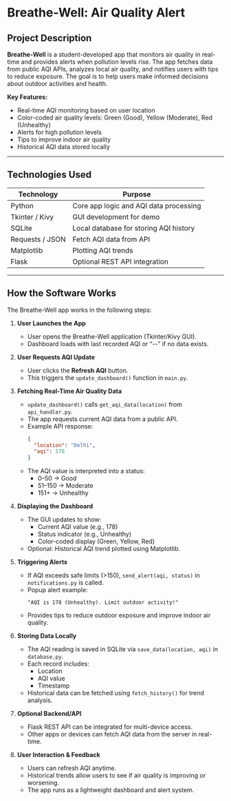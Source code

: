 # Breathe-Well: Air Quality Alert

## Project Description
**Breathe-Well** is a student-developed app that monitors air quality in real-time and provides alerts when pollution levels rise. The app fetches data from public AQI APIs, analyzes local air quality, and notifies users with tips to reduce exposure. The goal is to help users make informed decisions about outdoor activities and health.

**Key Features:**
- Real-time AQI monitoring based on user location
- Color-coded air quality levels: Green (Good), Yellow (Moderate), Red (Unhealthy)
- Alerts for high pollution levels
- Tips to improve indoor air quality
- Historical AQI data stored locally

---

## Technologies Used
| Technology      | Purpose |
|-----------------|---------|
| Python          | Core app logic and AQI data processing |
| Tkinter / Kivy  | GUI development for demo |
| SQLite          | Local database for storing AQI history |
| Requests / JSON | Fetch AQI data from API |
| Matplotlib      | Plotting AQI trends |
| Flask           | Optional REST API integration |

---
## How the Software Works

The Breathe-Well app works in the following steps:

1. **User Launches the App**
   - User opens the Breathe-Well application (Tkinter/Kivy GUI).
   - Dashboard loads with last recorded AQI or “--” if no data exists.

2. **User Requests AQI Update**
   - User clicks the **Refresh AQI** button.
   - This triggers the `update_dashboard()` function in `main.py`.

3. **Fetching Real-Time Air Quality Data**
   - `update_dashboard()` calls `get_aqi_data(location)` from `api_handler.py`.
   - The app requests current AQI data from a public API.
   - Example API response:
     ```json
     {
       "location": "Delhi",
       "aqi": 178
     }
     ```
   - The AQI value is interpreted into a status:
     - 0–50 → Good
     - 51–150 → Moderate
     - 151+ → Unhealthy

4. **Displaying the Dashboard**
   - The GUI updates to show:
     - Current AQI value (e.g., 178)
     - Status indicator (e.g., Unhealthy)
     - Color-coded display (Green, Yellow, Red)
   - Optional: Historical AQI trend plotted using Matplotlib.

5. **Triggering Alerts**
   - If AQI exceeds safe limits (>150), `send_alert(aqi, status)` in `notifications.py` is called.
   - Popup alert example:
     ```
     "AQI is 178 (Unhealthy). Limit outdoor activity!"
     ```
   - Provides tips to reduce outdoor exposure and improve indoor air quality.

6. **Storing Data Locally**
   - The AQI reading is saved in SQLite via `save_data(location, aqi)` in `database.py`.
   - Each record includes:
     - Location
     - AQI value
     - Timestamp
   - Historical data can be fetched using `fetch_history()` for trend analysis.

7. **Optional Backend/API**
   - Flask REST API can be integrated for multi-device access.
   - Other apps or devices can fetch AQI data from the server in real-time.

8. **User Interaction & Feedback**
   - Users can refresh AQI anytime.
   - Historical trends allow users to see if air quality is improving or worsening.
   - The app runs as a lightweight dashboard and alert system.




